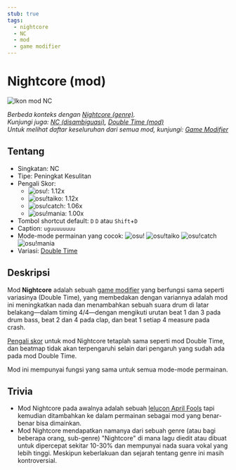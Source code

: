 ```yaml
---
stub: true
tags:
  - nightcore
  - NC
  - mod
  - game modifier
---
```


# Nightcore (mod)

![Ikon mod NC](/wiki/shared/mods/NC.png "Ikon mod Nightcore (NC)")

*Berbeda konteks dengan [Nightcore (genre)](https://en.wikipedia.org/wiki/Nightcore).*\
*Kunjungi juga: [NC (disambiguasi)](/wiki/Disambiguation/NC), [Double Time (mod)](/wiki/Game_modifier/Double_Time)*\
*Untuk melihat daftar keseluruhan dari semua mod, kunjungi: [Game Modifier](/wiki/Game_modifier)*

## Tentang

- Singkatan: NC
- Tipe: Peningkat Kesulitan
- Pengali Skor:
  - ![][osu!]: 1.12x
  - ![][osu!taiko]: 1.12x
  - ![][osu!catch]: 1.06x
  - ![][osu!mania]: 1.00x
- Tombol shortcut default: `D` `D` atau `Shift`+`D`
- Caption: `uguuuuuuuu`
- Mode-mode permainan yang cocok: ![][osu!] ![][osu!taiko] ![][osu!catch] ![][osu!mania]
- Variasi: [Double Time](/wiki/Game_modifier/Double_Time)

## Deskripsi

Mod **Nightcore** adalah sebuah [game modifier](/wiki/Game_modifier) yang berfungsi sama seperti variasinya (Double Time), yang membedakan dengan variannya adalah mod ini meningkatkan nada dan menambahkan sebuah suara drum di latar belakang—dalam timing 4/4—dengan mengikuti urutan beat 1 dan 3 pada drum bass, beat 2 dan 4 pada clap, dan beat 1 setiap 4 measure pada crash.

[Pengali skor](/wiki/Game_modifier/Score_multiplier) untuk mod Nightcore tetaplah sama seperti mod Double Time, dan beatmap tidak akan terpengaruhi selain dari pengaruh yang sudah ada pada mod Double Time.

Mod ini mempunyai fungsi yang sama untuk semua mode-mode permainan.

## Trivia

- Mod Nightcore pada awalnya adalah sebuah [lelucon April Fools](https://osu.ppy.sh/community/forums/topics/49733) tapi kemudian ditambahkan ke dalam permainan sebagai mod yang benar-benar bisa dimainkan.
- Mod Nightcore mendapatkan namanya dari sebuah genre (atau bagi beberapa orang, sub-genre) "Nightcore" di mana lagu diedit atau dibuat untuk dipercepat sekitar 10-30% dan mempunyai nada suara vokal yang lebih tinggi. Meskipun keberlakuan dan sejarah tentang genre ini masih kontroversial.

[osu!]: /wiki/shared/mode/osu.png "osu!"
[osu!taiko]: /wiki/shared/mode/taiko.png "osu!taiko"
[osu!catch]: /wiki/shared/mode/catch.png "osu!catch"
[osu!mania]: /wiki/shared/mode/mania.png "osu!mania"
